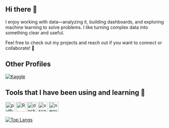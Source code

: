 ## Hi there 🐀 

I enjoy working with data—analyzing it, building dashboards, and exploring machine learning to solve problems. I like turning complex data into something clear and useful.

Feel free to check out my projects and reach out if you want to connect or collaborate! 🚀

## Other Profiles
[![Kaggle](https://img.shields.io/badge/Kaggle-Profile-blue)](https://www.kaggle.com/your-username)

<h2> Tools that I have been using and learning 🔧</h2>
<p align="left">
<img src="https://cdn.jsdelivr.net/gh/devicons/devicon@latest/icons/python/python-original.svg" alt = "python" width="30" height="30"/>
<img src="https://cdn.jsdelivr.net/gh/devicons/devicon@latest/icons/rstudio/rstudio-original.svg" alt = "R" width="30" height="30"/>
<img src="https://cdn.jsdelivr.net/gh/devicons/devicon@latest/icons/docker/docker-original.svg" alt = "docker" width="30" height="30"/>
<img src="https://cdn.jsdelivr.net/gh/devicons/devicon/icons/vscode/vscode-original.svg" alt="vscode" width="30" height="30"/>
<img src="https://cdn.jsdelivr.net/gh/devicons/devicon@latest/icons/neovim/neovim-original.svg" alt="neovim" width="30" height="30"/>
</p>

[![Top Langs](https://github-readme-stats.vercel.app/api/top-langs/?username=ratludu&layout=compact&theme=gruvbox)](https://github.com/ratludu/github-readme-stats)


